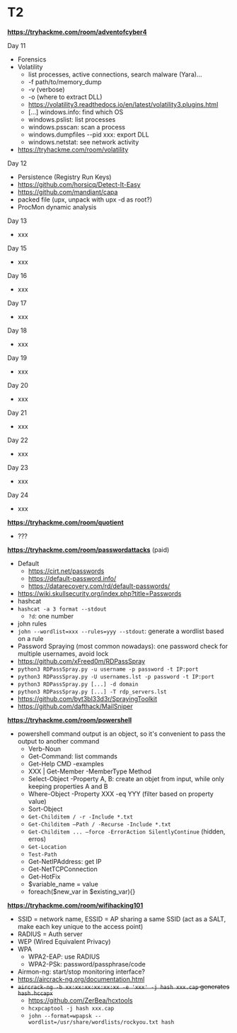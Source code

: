 # T2

**https://tryhackme.com/room/adventofcyber4**

Day 11

* Forensics
* Volatility
  * list processes, active connections, search malware (Yara)...
  * -f path/to/memory_dump
  * -v (verbose)
  * -o (where to extract DLL)
  * https://volatility3.readthedocs.io/en/latest/volatility3.plugins.html
  * [...] windows.info: find which OS
  * windows.pslist: list processes
  * windows.psscan: scan a process
  * windows.dumpfiles --pid xxx: export DLL
  * windows.netstat: see network activity
* https://tryhackme.com/room/volatility

Day 12

* Persistence (Registry Run Keys)
* https://github.com/horsicq/Detect-It-Easy
* https://github.com/mandiant/capa
* packed file (upx, unpack with upx -d as root?)
* ProcMon dynamic analysis

Day 13

* xxx

Day 15

* xxx

Day 16

* xxx

Day 17

* xxx

Day 18

* xxx

Day 19

* xxx

Day 20

* xxx

Day 21

* xxx

Day 22

* xxx

Day 23

* xxx

Day 24

* xxx

**https://tryhackme.com/room/quotient**

* ???

**https://tryhackme.com/room/passwordattacks** (paid)

* Default
  * https://cirt.net/passwords
  * https://default-password.info/
  * https://datarecovery.com/rd/default-passwords/
* https://wiki.skullsecurity.org/index.php?title=Passwords
* hashcat
* `hashcat -a 3 format --stdout`
  * `?d`: one number
* john rules
* `john --wordlist=xxx --rules=yyy --stdout`: generate a wordlist based on a rule
* Password Spraying (most common nowadays): one password check for multiple usernames, avoid lock
* https://github.com/xFreed0m/RDPassSpray
* `python3 RDPassSpray.py -u username -p password -t IP:port`
* `python3 RDPassSpray.py -U usernames.lst -p password -t IP:port`
* `python3 RDPassSpray.py [...] -d domain`
* `python3 RDPassSpray.py [...] -T rdp_servers.lst`
* https://github.com/byt3bl33d3r/SprayingToolkit
* https://github.com/dafthack/MailSniper

**https://tryhackme.com/room/powershell**

* powershell command output is an object, so it's convenient to pass the output to another command
  * Verb-Noun
  * Get-Command: list commands
  * Get-Help CMD -examples
  * XXX | Get-Member -MemberType Method
  * Select-Object -Property A, B: create an objet from input, while only keeping properties A and B
  * Where-Object -Property XXX -eq YYY (filter based on property value)
  * Sort-Object
  * `Get-Childitem / -r -Include *.txt`
  * `Get-Childitem –Path / -Recurse -Include *.txt`
  * `Get-Childitem ... –force -ErrorAction SilentlyContinue` (hidden, erros)
  * `Get-Location`
  * `Test-Path`
  *  Get-NetIPAddress: get IP
  * Get-NetTCPConnection
  * Get-HotFix
  * $variable_name = value
  * foreach($new_var in $existing_var){}

**https://tryhackme.com/room/wifihacking101**

* SSID = network name, ESSID = AP sharing a same SSID (act as a SALT, make each key unique to the access point)
* RADIUS = Auth server
* WEP (Wired Equivalent Privacy)
* WPA
  * WPA2-EAP: use RADIUS
  * WPA2-PSk: password/passphrase/code
* Airmon-ng: start/stop monitoring interface?
* https://aircrack-ng.org/documentation.html
* ~~`aircrack-ng -b xx:xx:xx:xx:xx:xx -e 'xxx' -j hash xxx.cap` generates `hash.hccapx`~~
  * https://github.com/ZerBea/hcxtools
  * `hcxpcaptool -j hash xxx.cap`
  * `john --format=wpapsk --wordlist=/usr/share/wordlists/rockyou.txt hash`